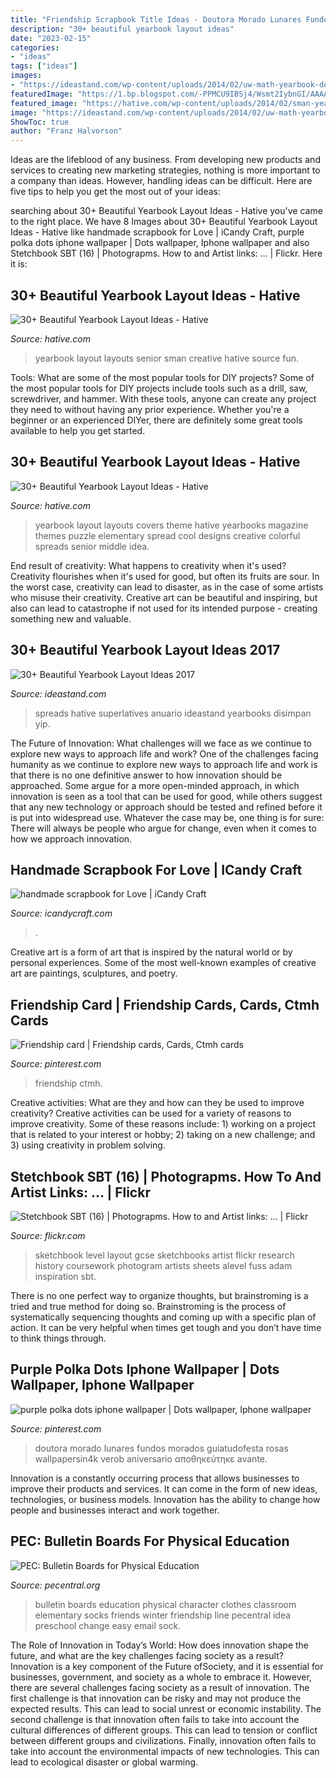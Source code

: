 ```yaml
---
title: "Friendship Scrapbook Title Ideas - Doutora Morado Lunares Fundos Morados Guiatudofesta Rosas Wallpapersin4k Verob Aniversario αποθηκεύτηκε Avante"
description: "30+ beautiful yearbook layout ideas"
date: "2023-02-15"
categories:
- "ideas"
tags: ["ideas"]
images:
- "https://ideastand.com/wp-content/uploads/2014/02/uw-math-yearbook-design-idea-31.jpg"
featuredImage: "https://1.bp.blogspot.com/-PPMCU9IBSj4/Wsmt2IybnGI/AAAAAAAASdw/zwNY-NI3hy0jPDonO9uigXNJSMJR1amlwCLcBGAs/s1600/scrapbookLove.jpg"
featured_image: "https://hative.com/wp-content/uploads/2014/02/sman-yearbook-layout-design-22.jpg"
image: "https://ideastand.com/wp-content/uploads/2014/02/uw-math-yearbook-design-idea-31.jpg"
ShowToc: true
author: "Franz Halvorson"
---
```



Ideas are the lifeblood of any business. From developing new products and services to creating new marketing strategies, nothing is more important to a company than ideas. However, handling ideas can be difficult. Here are five tips to help you get the most out of your ideas:

	

		
searching about 30+ Beautiful Yearbook Layout Ideas - Hative you've came to the right place. We have 8 Images about 30+ Beautiful Yearbook Layout Ideas - Hative like handmade scrapbook for Love | iCandy Craft, purple polka dots iphone wallpaper | Dots wallpaper, Iphone wallpaper and also Stetchbook SBT (16) | Photograpms. How to and Artist links: … | Flickr. Here it is:
		
    
## 30+ Beautiful Yearbook Layout Ideas - Hative

<img loading=lazy src="https://hative.com/wp-content/uploads/2014/02/sman-yearbook-layout-design-22.jpg" onerror="this.onerror=null;this.src='https://tse3.mm.bing.net/th?id=OIP.9CUXlG63Un6UFbq8-AOsNAHaKd&amp;pid=15.1';" alt="30+ Beautiful Yearbook Layout Ideas - Hative">

_Source: hative.com_

>yearbook layout layouts senior sman creative hative source fun. 

	

Tools: What are some of the most popular tools for DIY projects?
Some of the most popular tools for DIY projects include tools such as a drill, saw, screwdriver, and hammer. With these tools, anyone can create any project they need to without having any prior experience. Whether you're a beginner or an experienced DIYer, there are definitely some great tools available to help you get started.

    
## 30+ Beautiful Yearbook Layout Ideas - Hative

<img loading=lazy src="https://hative.com/wp-content/uploads/2014/02/yearbook-cover-design-25.jpg" onerror="this.onerror=null;this.src='https://tse3.mm.bing.net/th?id=OIP.K1rGCEZen8nEOlpNyK1wmAHaJ4&amp;pid=15.1';" alt="30+ Beautiful Yearbook Layout Ideas - Hative">

_Source: hative.com_

>yearbook layout layouts covers theme hative yearbooks magazine themes puzzle elementary spread cool designs creative colorful spreads senior middle idea. 

	

End result of creativity: What happens to creativity when it's used?
Creativity flourishes when it's used for good, but often its fruits are sour. In the worst case, creativity can lead to disaster, as in the case of some artists who misuse their creativity. Creative art can be beautiful and inspiring, but also can lead to catastrophe if not used for its intended purpose - creating something new and valuable.

    
## 30+ Beautiful Yearbook Layout Ideas 2017

<img loading=lazy src="https://ideastand.com/wp-content/uploads/2014/02/uw-math-yearbook-design-idea-31.jpg" onerror="this.onerror=null;this.src='https://tse3.mm.bing.net/th?id=OIP.fg44_fIi5zOqnEw1yWa3kgHaJl&amp;pid=15.1';" alt="30+ Beautiful Yearbook Layout Ideas 2017">

_Source: ideastand.com_

>spreads hative superlatives anuario ideastand yearbooks disimpan yip. 

	

The Future of Innovation: What challenges will we face as we continue to explore new ways to approach life and work?
One of the challenges facing humanity as we continue to explore new ways to approach life and work is that there is no one definitive answer to how innovation should be approached. Some argue for a more open-minded approach, in which innovation is seen as a tool that can be used for good, while others suggest that any new technology or approach should be tested and refined before it is put into widespread use. Whatever the case may be, one thing is for sure: There will always be people who argue for change, even when it comes to how we approach innovation.

    
## Handmade Scrapbook For Love | ICandy Craft

<img loading=lazy src="https://1.bp.blogspot.com/-PPMCU9IBSj4/Wsmt2IybnGI/AAAAAAAASdw/zwNY-NI3hy0jPDonO9uigXNJSMJR1amlwCLcBGAs/s1600/scrapbookLove.jpg" onerror="this.onerror=null;this.src='https://tse2.mm.bing.net/th?id=OIP.5OFzM1yrAaWxIxQQRx9GoAHaJ4&amp;pid=15.1';" alt="handmade scrapbook for Love | iCandy Craft">

_Source: icandycraft.com_

>. 

	

Creative art is a form of art that is inspired by the natural world or by personal experiences. Some of the most well-known examples of creative art are paintings, sculptures, and poetry.

    
## Friendship Card | Friendship Cards, Cards, Ctmh Cards

<img loading=lazy src="https://i.pinimg.com/736x/19/40/8d/19408d32964265d6a24d5765328ed096.jpg" onerror="this.onerror=null;this.src='https://tse4.mm.bing.net/th?id=OIP.UavexgAdU20CdvY7H6WuHwHaJ3&amp;pid=15.1';" alt="Friendship card | Friendship cards, Cards, Ctmh cards">

_Source: pinterest.com_

>friendship ctmh. 

	

Creative activities: What are they and how can they be used to improve creativity?
Creative activities can be used for a variety of reasons to improve creativity. Some of these reasons include: 1) working on a project that is related to your interest or hobby; 2) taking on a new challenge; and 3) using creativity in problem solving.

    
## Stetchbook SBT (16) | Photograpms. How To And Artist Links: … | Flickr

<img loading=lazy src="https://c2.staticflickr.com/8/7022/6424753933_81eda71c80_b.jpg" onerror="this.onerror=null;this.src='https://tse4.mm.bing.net/th?id=OIP.AY2VSEeGM23SbjLVR8VgjgHaKd&amp;pid=15.1';" alt="Stetchbook SBT (16) | Photograpms. How to and Artist links: … | Flickr">

_Source: flickr.com_

>sketchbook level layout gcse sketchbooks artist flickr research history coursework photogram artists sheets alevel fuss adam inspiration sbt. 

	

There is no one perfect way to organize thoughts, but brainstroming is a tried and true method for doing so. Brainstroming is the process of systematically sequencing thoughts and coming up with a specific plan of action. It can be very helpful when times get tough and you don’t have time to think things through.

    
## Purple Polka Dots Iphone Wallpaper | Dots Wallpaper, Iphone Wallpaper

<img loading=lazy src="https://i.pinimg.com/736x/d1/04/88/d10488ecd443e85728a2797351737724.jpg" onerror="this.onerror=null;this.src='https://tse2.mm.bing.net/th?id=OIP.N6hMOWdn3c7UCoT3U0-bbQHaJ_&amp;pid=15.1';" alt="purple polka dots iphone wallpaper | Dots wallpaper, Iphone wallpaper">

_Source: pinterest.com_

>doutora morado lunares fundos morados guiatudofesta rosas wallpapersin4k verob aniversario αποθηκεύτηκε avante. 

	

Innovation is a constantly occurring process that allows businesses to improve their products and services. It can come in the form of new ideas, technologies, or business models. Innovation has the ability to change how people and businesses interact and work together.

    
## PEC: Bulletin Boards For Physical Education

<img loading=lazy src="https://www.pecentral.org/BulletinBoard/Images/505.jpg" onerror="this.onerror=null;this.src='https://tse1.mm.bing.net/th?id=OIP.LPvWUdmrztcd2z3LoxETLQHaFj&amp;pid=15.1';" alt="PEC: Bulletin Boards for Physical Education">

_Source: pecentral.org_

>bulletin boards education physical character clothes classroom elementary socks friends winter friendship line pecentral idea preschool change easy email sock. 

	

The Role of Innovation in Today’s World: How does innovation shape the future, and what are the key challenges facing society as a result?
Innovation is a key component of the Future ofSociety, and it is essential for businesses, government, and society as a whole to embrace it. However, there are several challenges facing society as a result of innovation. The first challenge is that innovation can be risky and may not produce the expected results. This can lead to social unrest or economic instability. The second challenge is that innovation often fails to take into account the cultural differences of different groups. This can lead to tension or conflict between different groups and civilizations. Finally, innovation often fails to take into account the environmental impacts of new technologies. This can lead to ecological disaster or global warming.

